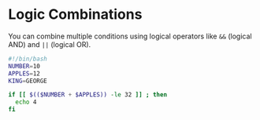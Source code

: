 # Logic Combinations

You can combine multiple conditions using logical operators like `&&` (logical AND) and `||` (logical OR).

```bash
#!/bin/bash
NUMBER=10
APPLES=12
KING=GEORGE

if [[ $(($NUMBER + $APPLES)) -le 32 ]] ; then
  echo 4
fi
```
